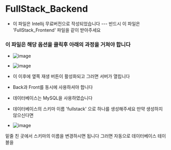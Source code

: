 # FullStack_Backend

- 이 파일은 Intellij 무료버전으로 작성되었습니다
--- 반드시 이 파일은 'FullStack_Frontend' 파일을 같이 받아주세요

### 이 파일은 해당 옵션을 클릭후 아래의 과정을 거쳐야 합니다
- ![image](https://user-images.githubusercontent.com/110005222/194504750-17f79b36-6170-4dbc-9b37-22160c9a0f00.png)
- ![image](https://user-images.githubusercontent.com/110005222/194505053-1e0305e8-5d38-4575-8ae4-d532a472963e.png)

- 이 이후에 옆쪽 재생 버튼이 활성화되고 그러면 서버가 열립니다


- Back과 Front를 동시에 사용하셔야 합니다
- 데이터베이스는 MySQL을 사용하였습니다
- 데이터베이스의 스키마 이름 'fullstack' 으로 하나를 생성해주세요
  만약 생성하지 않으신다면
  

- ![image](https://user-images.githubusercontent.com/110005222/194505770-891a22aa-7100-4d9e-8301-d10d0a4c5c20.png)

밑줄 친 곳에서 스키마의 이름을 변경하시면 됩니다
그러면 자동으로 데이터베이스 테이블을 







